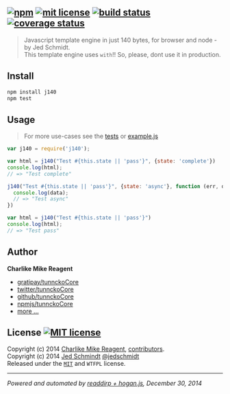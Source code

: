 ## [![npm][npmjs-img]][npmjs-url] [![mit license][license-img]][license-url] [![build status][travis-img]][travis-url] [![coverage status][coveralls-img]][coveralls-url]

> Javascript template engine in just 140 bytes, for browser and node - by Jed Schmidt.  
This template engine uses `with`!! So, please, dont use it in production.

## Install
```bash
npm install j140
npm test
```


## Usage
> For more use-cases see the [tests](./test.js) or [example.js](./example.js)

```js
var j140 = require('j140');

var html = j140("Test #{this.state || 'pass'}", {state: 'complete'})
console.log(html);
// => "Test complete"

j140("Test #{this.state || 'pass'}", {state: 'async'}, function (err, data) {
  console.log(data);
  // => "Test async"
})

var html = j140("Test #{this.state || 'pass'}")
console.log(html);
// => "Test pass"
```


## Author
**Charlike Mike Reagent**
+ [gratipay/tunnckoCore][author-gratipay]
+ [twitter/tunnckoCore][author-twitter]
+ [github/tunnckoCore][author-github]
+ [npmjs/tunnckoCore][author-npmjs]
+ [more ...][contrib-more]


## License [![MIT license][license-img]][license-url]
Copyright (c) 2014 [Charlike Mike Reagent][contrib-more], [contributors][contrib-graf].  
Copyright (c) 2014 [Jed Schmindt](http://jed.is) [@jedschmidt](https://twitter.com/jedschmidt)  
Released under the [`MIT`][license-url] and `WTFPL` license.


[npmjs-url]: http://npm.im/j140
[npmjs-img]: https://img.shields.io/npm/v/j140.svg?style=flat&label=j140

[coveralls-url]: https://coveralls.io/r/tunnckoCore/j140?branch=master
[coveralls-img]: https://img.shields.io/coveralls/tunnckoCore/j140.svg?style=flat

[license-url]: https://github.com/tunnckoCore/j140/blob/master/license.md
[license-img]: https://img.shields.io/badge/license-MIT-blue.svg?style=flat

[travis-url]: https://travis-ci.org/tunnckoCore/j140
[travis-img]: https://img.shields.io/travis/tunnckoCore/j140.svg?style=flat

[daviddm-url]: https://david-dm.org/tunnckoCore/j140
[daviddm-img]: https://img.shields.io/david/tunnckoCore/j140.svg?style=flat

[author-gratipay]: https://gratipay.com/tunnckoCore
[author-twitter]: https://twitter.com/tunnckoCore
[author-github]: https://github.com/tunnckoCore
[author-npmjs]: https://npmjs.org/~tunnckocore

[contrib-more]: http://j.mp/1stW47C
[contrib-graf]: https://github.com/tunnckoCore/j140/graphs/contributors

***

_Powered and automated by [readdirp + hogan.js](https://github.com/tunnckoCore), December 30, 2014_